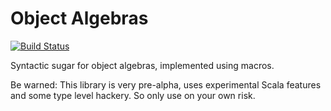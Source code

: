 # Object Algebras
[![Build Status](https://travis-ci.org/b-studios/objectalgebras.svg?branch=master)](https://travis-ci.org/b-studios/objectalgebras)

Syntactic sugar for object algebras, implemented using macros.

Be warned: This library is very pre-alpha, uses experimental Scala features and some type level hackery. So only use on your own risk.
